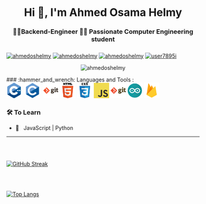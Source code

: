 


<h1 align="center">Hi 👋, I'm Ahmed Osama Helmy</h1>
<h3 align="center">👨‍💻Backend-Engineer 👨‍🎓 Passionate Computer Engineering student </h3>
<h3 align="center"></h3>

<p align="left">
<a href="https://linkedin.com/in/ahmed-osama-helmy" target="blank"><img align="center" src="https://raw.githubusercontent.com/rahuldkjain/github-profile-readme-generator/master/src/images/icons/Social/linked-in-alt.svg" alt="ahmedoshelmy" height="30" width="40" /></a>
<a href="https://www.hackerrank.com/ahmed_os_helmy" target="blank"><img align="center" src="https://raw.githubusercontent.com/rahuldkjain/github-profile-readme-generator/master/src/images/icons/Social/hackerrank.svg" alt="ahmedoshelmy" height="30" width="40" /></a>
<a href="https://codeforces.com/profile/linguini_" target="blank"><img align="center" src="https://raw.githubusercontent.com/rahuldkjain/github-profile-readme-generator/master/src/images/icons/Social/codeforces.svg" alt="ahmedoshelmy" height="30" width="40" /></a>
<a href="https://www.leetcode.com/ahmedoshelmy" target="blank"><img align="center" src="https://raw.githubusercontent.com/rahuldkjain/github-profile-readme-generator/master/src/images/icons/Social/leet-code.svg" alt="user7895i" height="30" width="40" /></a>
</p>
<!-- Profile Views -->
<p align="center"><img src="https://komarev.com/ghpvc/?username=ahmedoshelmy&label=Profile%20views&color=0e75b6&style=flat" alt="ahmedoshelmy" />
</p>
### :hammer_and_wrench: Languages and Tools :


<div>
  <img src="https://github.com/devicons/devicon/blob/master/icons/cplusplus/cplusplus-original.svg" title="C++" alt="C++" width="40" height="40"/>&nbsp;
  <img src="https://github.com/devicons/devicon/blob/master/icons/c/c-original.svg" title="C" alt="C" width="40" height="40"/>&nbsp;
  <img src="https://github.com/devicons/devicon/blob/master/icons/git/git-original-wordmark.svg" title="Git" **alt="Git" width="40" height="40"/>
  <code><img height="40" src="https://raw.githubusercontent.com/github/explore/80688e429a7d4ef2fca1e82350fe8e3517d3494d/topics/html/html.png"></code>
<code><img height="40" src="https://raw.githubusercontent.com/github/explore/80688e429a7d4ef2fca1e82350fe8e3517d3494d/topics/css/css.png"></code>
<code><img height="40" src="https://raw.githubusercontent.com/github/explore/80688e429a7d4ef2fca1e82350fe8e3517d3494d/topics/javascript/javascript.png"></code>
<code><img height="40" src="https://raw.githubusercontent.com/github/explore/80688e429a7d4ef2fca1e82350fe8e3517d3494d/topics/git/git.png"></code>
<code><img height="40" src="https://raw.githubusercontent.com/github/explore/80688e429a7d4ef2fca1e82350fe8e3517d3494d/topics/arduino/arduino.png"></code>
<code><img height="40" src="https://raw.githubusercontent.com/github/explore/80688e429a7d4ef2fca1e82350fe8e3517d3494d/topics/firebase/firebase.png"></code>
</div>

<h3>🛠 To Learn</h3>

- 🔧 &nbsp; JavaScript | Python

<hr>



<br/><br/>

[![GitHub Streak](http://github-readme-streak-stats.herokuapp.com?user=ahmedoshelmy&theme=dark&date_format=M%20j%5B%2C%20Y%5D)](https://git.io/streak-stats)

<br/>

<br/>

[![Top Langs](https://github-readme-stats.vercel.app/api/top-langs/?username=ahmedoshelmy&layout=compact&theme=vision-friendly-dark)](https://github.com/anuraghazra/github-readme-stats)

<br><br>


